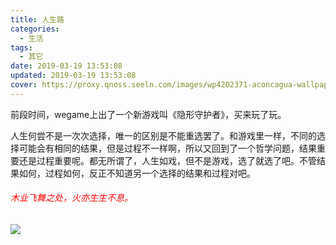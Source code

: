 ```yaml
---
title: 人生路
categories:
  - 生活
tags:
  - 其它
date: 2019-03-19 13:53:08
updated: 2019-03-19 13:53:08
cover: https://proxy.qnoss.seeln.com/images/wp4202371-aconcagua-wallpapers.jpg
---
```

前段时间，wegame上出了一个新游戏叫《隐形守护者》，买来玩了玩。

人生何尝不是一次次选择，唯一的区别是不能重选罢了。和游戏里一样，不同的选择可能会有相同的结果，但是过程不一样啊，所以又回到了一个哲学问题，结果重要还是过程重要呢。都无所谓了，人生如戏，但不是游戏，选了就选了吧。不管结果如何，过程如何，反正不知道另一个选择的结果和过程对吧。


###### <font color = red>木业飞舞之处，火亦生生不息。</font>
![](https://proxy.qnoss.seeln.com/images/huoying.jpg)

